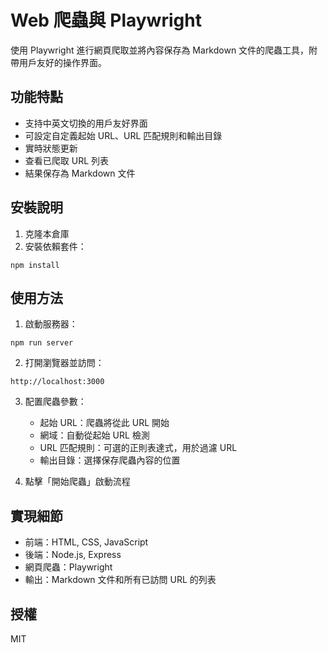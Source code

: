 # Web 爬蟲與 Playwright

使用 Playwright 進行網頁爬取並將內容保存為 Markdown 文件的爬蟲工具，附帶用戶友好的操作界面。

## 功能特點

- 支持中英文切換的用戶友好界面
- 可設定自定義起始 URL、URL 匹配規則和輸出目錄
- 實時狀態更新
- 查看已爬取 URL 列表
- 結果保存為 Markdown 文件

## 安裝說明

1. 克隆本倉庫
2. 安裝依賴套件：
```
npm install
```

## 使用方法

1. 啟動服務器：
```
npm run server
```

2. 打開瀏覽器並訪問：
```
http://localhost:3000
```

3. 配置爬蟲參數：
   - 起始 URL：爬蟲將從此 URL 開始
   - 網域：自動從起始 URL 檢測
   - URL 匹配規則：可選的正則表達式，用於過濾 URL
   - 輸出目錄：選擇保存爬蟲內容的位置

4. 點擊「開始爬蟲」啟動流程

## 實現細節

- 前端：HTML, CSS, JavaScript
- 後端：Node.js, Express
- 網頁爬蟲：Playwright
- 輸出：Markdown 文件和所有已訪問 URL 的列表

## 授權

MIT
